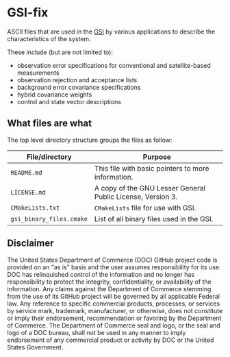 # GSI-fix
ASCII files that are used in the [GSI](https://github.com/NOAA-EMC/GSI) by various applications to describe the characteristics of the system.

These include (but are not limited to):
- observation error specifications for conventional and satellite-based measurements
- observation rejection and acceptance lists
- background error covariance specifications
- hybrid covariance weights
- control and state vector descriptions

## What files are what
The top level directory structure groups the files as follow:

| File/directory            | Purpose |
| --------------            | ------- |
| `README.md`           | This file with basic pointers to more information. |
| `LICENSE.md`          | A copy of the GNU Lesser General Public License, Version 3. |
| `CMakeLists.txt`      | `CMakeLists` file for use with GSI. |
| `gsi_binary_files.cmake` | List of all binary files used in the GSI. |

## Disclaimer

The United States Department of Commerce (DOC) GitHub project code is
provided on an "as is" basis and the user assumes responsibility for
its use. DOC has relinquished control of the information and no longer
has responsibility to protect the integrity, confidentiality, or
availability of the information. Any claims against the Department of
Commerce stemming from the use of its GitHub project will be governed
by all applicable Federal law. Any reference to specific commercial
products, processes, or services by service mark, trademark,
manufacturer, or otherwise, does not constitute or imply their
endorsement, recommendation or favoring by the Department of
Commerce. The Department of Commerce seal and logo, or the seal and
logo of a DOC bureau, shall not be used in any manner to imply
endorsement of any commercial product or activity by DOC or the United
States Government.

